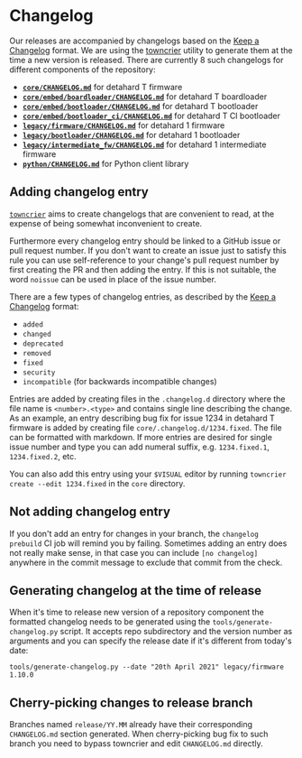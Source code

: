 # Changelog

Our releases are accompanied by changelogs based on the
[Keep a Changelog](https://keepachangelog.com/en/1.0.0/) format. We are using
the [towncrier](https://github.com/twisted/towncrier) utility to generate them
at the time a new version is released. There are currently 8 such changelogs
for different components of the repository:

* **[`core/CHANGELOG.md`](https://github.com/detahard/detahard-firmware/blob/master/core/CHANGELOG.md)** for detahard T firmware
* **[`core/embed/boardloader/CHANGELOG.md`](https://github.com/detahard/detahard-firmware/blob/master/core/embed/boardloader/CHANGELOG.md)** for detahard T boardloader
* **[`core/embed/bootloader/CHANGELOG.md`](https://github.com/detahard/detahard-firmware/blob/master/core/embed/bootloader/CHANGELOG.md)** for detahard T bootloader
* **[`core/embed/bootloader_ci/CHANGELOG.md`](https://github.com/detahard/detahard-firmware/blob/master/core/embed/bootloader_ci/CHANGELOG.md)** for detahard T CI bootloader
* **[`legacy/firmware/CHANGELOG.md`](https://github.com/detahard/detahard-firmware/blob/master/legacy/firmware/CHANGELOG.md)** for detahard 1 firmware
* **[`legacy/bootloader/CHANGELOG.md`](https://github.com/detahard/detahard-firmware/blob/master/legacy/bootloader/CHANGELOG.md)** for detahard 1 bootloader
* **[`legacy/intermediate_fw/CHANGELOG.md`](https://github.com/detahard/detahard-firmware/blob/master/legacy/intermediate_fw/CHANGELOG.md)** for detahard 1 intermediate firmware
* **[`python/CHANGELOG.md`](https://github.com/detahard/detahard-firmware/blob/master/python/CHANGELOG.md)** for Python client library

## Adding changelog entry

[`towncrier`](https://github.com/twisted/towncrier) aims to create changelogs
that are convenient to read, at the expense of being somewhat inconvenient to
create.

Furthermore every changelog entry should be linked to a GitHub issue or pull
request number. If you don't want to create an issue just to satisfy this rule
you can use self-reference to your change's pull request number by first
creating the PR and then adding the entry. If this is not suitable, the word
`noissue` can be used in place of the issue number.

There are a few types of changelog entries, as described by the [Keep a
Changelog](https://keepachangelog.com/en/1.0.0/) format:

* `added`
* `changed`
* `deprecated`
* `removed`
* `fixed`
* `security`
* `incompatible` (for backwards incompatible changes)

Entries are added by creating files in the `.changelog.d` directory where the
file name is `<number>.<type>` and contains single line describing the change.
As an example, an entry describing bug fix for issue 1234 in detahard T firmware
is added by creating file `core/.changelog.d/1234.fixed`. The file can be
formatted with markdown. If more entries are desired for single issue number and
type you can add numeral suffix, e.g. `1234.fixed.1`, `1234.fixed.2`, etc.

You can also add this entry using your `$VISUAL` editor by running `towncrier
create --edit 1234.fixed` in the `core` directory.

## Not adding changelog entry

If you don't add an entry for changes in your branch, the `changelog prebuild`
CI job will remind you by failing. Sometimes adding an entry does not really make
sense, in that case you can include `[no changelog]` anywhere in the commit
message to exclude that commit from the check.

## Generating changelog at the time of release

When it's time to release new version of a repository component the formatted
changelog needs to be generated using the `tools/generate-changelog.py` script.
It accepts repo subdirectory and the version number as arguments and you can
specify the release date if it's different from today's date:

```
tools/generate-changelog.py --date "20th April 2021" legacy/firmware 1.10.0
```

## Cherry-picking changes to release branch

Branches named `release/YY.MM` already have their corresponding `CHANGELOG.md`
section generated. When cherry-picking bug fix to such branch you need to
bypass towncrier and edit `CHANGELOG.md` directly.
